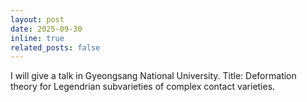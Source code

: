 ```yaml
---
layout: post
date: 2025-09-30
inline: true
related_posts: false
---
```


I will give a talk in Gyeongsang National University. Title: Deformation theory for Legendrian subvarieties of complex contact varieties.

